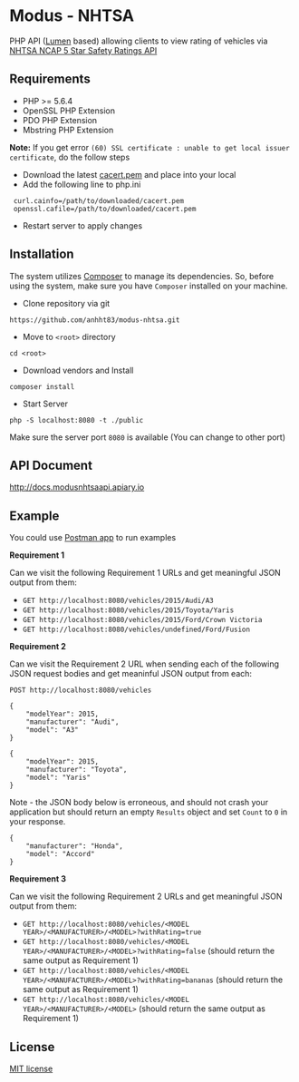 # Modus - NHTSA

PHP API ([Lumen](http://lumen.laravel.com/docs) based) allowing clients to view rating of vehicles via
 [NHTSA NCAP 5 Star Safety Ratings API](https://one.nhtsa.gov/webapi/Default.aspx?SafetyRatings/API/5)

## Requirements
* PHP >= 5.6.4
* OpenSSL PHP Extension
* PDO PHP Extension
* Mbstring PHP Extension

**Note:** If you get error `(60) SSL certificate : unable to get local issuer certificate`, do the follow steps

* Download the latest [cacert.pem](https://curl.haxx.se/ca/cacert.pem) and place into your local
* Add the following line to php.ini
```
 curl.cainfo=/path/to/downloaded/cacert.pem
 openssl.cafile=/path/to/downloaded/cacert.pem
 ```
* Restart server to apply changes

## Installation
The system utilizes [Composer](https://getcomposer.org/download/) to manage its dependencies. So, before using the system, make sure you have `Composer` installed on your machine.

* Clone repository via git 
```
https://github.com/anhht83/modus-nhtsa.git
```
* Move to `<root>` directory
```
cd <root>
```
* Download vendors and Install 
```
composer install
```
* Start Server 
```
php -S localhost:8080 -t ./public
```

Make sure the server port `8080` is available (You can change to other port)

## API Document
http://docs.modusnhtsaapi.apiary.io

## Example
You could use [Postman app](https://www.getpostman.com/apps) to run examples

**Requirement 1**

Can we visit the following Requirement 1 URLs and get meaningful JSON output from them:

* `GET http://localhost:8080/vehicles/2015/Audi/A3`
* `GET http://localhost:8080/vehicles/2015/Toyota/Yaris`
* `GET http://localhost:8080/vehicles/2015/Ford/Crown Victoria`
* `GET http://localhost:8080/vehicles/undefined/Ford/Fusion`

**Requirement 2**

Can we visit the Requirement 2 URL when sending each of the following JSON request bodies and get meaninful JSON output from each:

```
POST http://localhost:8080/vehicles
```

```
{
    "modelYear": 2015,
    "manufacturer": "Audi",
    "model": "A3"
}
```

```
{
    "modelYear": 2015,
    "manufacturer": "Toyota",
    "model": "Yaris"
}
```

Note - the JSON body below is erroneous, and should not crash your application but should return an empty `Results` object and set `Count` to `0` in your response.

```
{
    "manufacturer": "Honda",
    "model": "Accord"
}
```

**Requirement 3**

Can we visit the following Requirement 2 URLs and get meaningful JSON output from them:

* `GET http://localhost:8080/vehicles/<MODEL YEAR>/<MANUFACTURER>/<MODEL>?withRating=true`
* `GET http://localhost:8080/vehicles/<MODEL YEAR>/<MANUFACTURER>/<MODEL>?withRating=false` (should return the same output as Requirement 1)
* `GET http://localhost:8080/vehicles/<MODEL YEAR>/<MANUFACTURER>/<MODEL>?withRating=bananas` (should return the same output as Requirement 1)
* `GET http://localhost:8080/vehicles/<MODEL YEAR>/<MANUFACTURER>/<MODEL>` (should return the same output as Requirement 1)

## License

[MIT license](http://opensource.org/licenses/MIT)
